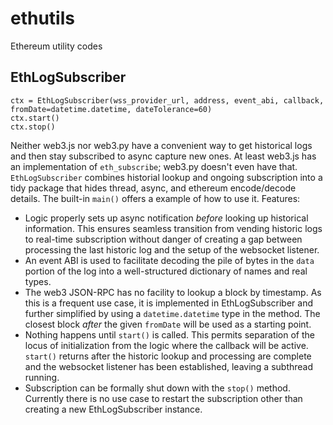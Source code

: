 # ethutils
Ethereum utility codes

## EthLogSubscriber

```
ctx = EthLogSubscriber(wss_provider_url, address, event_abi, callback, fromDate=datetime.datetime, dateTolerance=60)
ctx.start()
ctx.stop()
```

Neither web3.js nor web3.py have a convenient way to get historical logs and
then stay subscribed to async capture new ones.  At least web3.js has an
implementation of `eth_subscribe`; web3.py doesn't even have that.
`EthLogSubscriber` combines historial lookup and ongoing subscription into a
tidy package that hides thread, async, and ethereum encode/decode details.
The built-in `main()` offers a example of how to use it.  Features:

 *  Logic properly sets up async notification *before* looking up historical
    information.   This ensures seamless transition from vending historic logs
    to real-time subscription without danger of creating a gap between
    processing the last historic log and the setup of the websocket listener.
 *  An event ABI is used to facilitate decoding the pile of bytes in the
    `data` portion of the log into a well-structured dictionary of names and
    real types.
 *  The web3 JSON-RPC has no facility to lookup a block by timestamp.  As this
    is a frequent use case, it is implemented in EthLogSubscriber and further
    simplified by using a `datetime.datetime` type in the method.  The closest
    block *after* the given `fromDate` will be used as a starting point.
 *  Nothing happens until `start()` is called.   This permits separation of the
    locus of initialization from the logic where the callback will be active.
    `start()` returns after the historic lookup and processing are complete and
    the websocket listener has been established, leaving a subthread running.
 *  Subscription can be formally shut down with the `stop()` method.  Currently
    there is no use case to restart the subscription other than creating a
    new EthLogSubscriber instance.
    